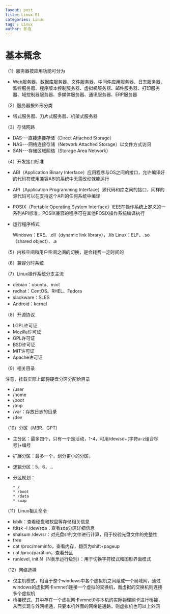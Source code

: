 ```yaml
---
layout: post
title: Linux-01
categories: Linux
tags : Linux
author: 彭浩
---
```


# 基本概念

（1）服务器按应用功能可分为

* Web服务器、数据库服务器、文件服务器、中间件应用服务器、日志服务器、监控服务器、程序版本控制服务器、虚拟机服务器、邮件服务器、打印服务器、域控制器服务器、多媒体服务器、通讯服务器、ERP服务器

（2）服务器按外形分类

* 塔式服务器、刀片式服务器、机架式服务器

（3）存储网路

* DAS---直接连接存储（Direct Attached Storage）
* NAS---网络连接存储（Network Attached Storage）以文件方式访问
* SAN---存储区域网络（Storage Area Network）

（4）开发接口标准

* ABI（Application Binary Interface）应用程序与OS之间的接口，允许编译好的代码在使用兼容ABI的系统中无需改动就能运行
* API（Application Programming Interface）源代码和库之间的接口，同样的源代码可以在支持这个API的任何系统中编译
* POSIX（Portable Operating System Interface）IEEE在操作系统上定义的一系列API标准，POSIX兼容的程序可在其他POSIX操作系统编译执行
* 运行程序格式

    Windows：EXE、.dll（dynamic link library），.lib
    Linux：ELF、.so（shared object）、.a

（5）内核空间和用户空间之间的切换，是会耗费一定时间的

（6）兼容分时系统

（7）Linux操作系统分支主流

* debian：ubuntu、mint
* redhat：CentOS、RHEL、Fedora
* slackware：SLES
* Android：kernel 

（8）开源协议

* LGPL许可证
* Mozilla许可证
* GPL许可证
* BSD许可证
* MIT许可证
* Apache许可证

（9）相关目录

注意，挂载实际上即将硬盘分区分配给目录
* /user
* /home
* /boot
* /tmp
* /var：存放日志的目录
* /dev

（10）分区（MBR、GPT）

* 主分区：最多四个，只有一个是活动，1-4，可用/dev/sd+[字符a-z组合标号]+编号
* 扩展分区：最多一个，划分更小的分区，
* 逻辑分区：5，6，...
* 分区规划：

      * /
      * /boot 
      * /data
      * swap

（11）Linux相关命令

* lsblk：查看硬盘和软盘等存储相关信息
* fdisk -l /dev/sda：查看sda分区详细信息
* shalsum /dev/sr：对光盘sr的文件进行计算，用于校验光盘文件的完整性
* free
* cat /proc/meminfo，查看内存，翻页为shift+pageup 
* cat /proc/partition，查看分区
* runlevel, init N（N表示运行级别）：用于切换字符模式和图形界面模式

（12）网络选择

* 仅主机模式，相当于整个windows中各个虚拟机之间组成一个局域网，通过windows的虚拟网卡vmnet1连接一个虚拟的交换机，而虚拟的交换机则连接多个虚拟机
* 桥接模式，其中存在一个虚拟网卡vmnet0与本机的实际物理网卡进行桥接，从而实现与外网相通，只要本机外面的网络是通路，则虚拟机也可以上外网